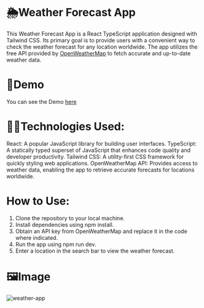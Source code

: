 # 🌦️Weather Forecast App
This Weather Forecast App is a React TypeScript application designed with Tailwind CSS. Its primary goal is to provide users with a convenient way to check the weather forecast for any location worldwide. The app utilizes the free API provided by [OpenWeatherMap](https://openweathermap.org/) to fetch accurate and up-to-date weather data.

# 👾Demo
You can see the Demo [here](https://weather-app-niloufar.netlify.app/)

# 👩‍💻Technologies Used:
React: A popular JavaScript library for building user interfaces.
TypeScript: A statically typed superset of JavaScript that enhances code quality and developer productivity.
Tailwind CSS: A utility-first CSS framework for quickly styling web applications.
OpenWeatherMap API: Provides access to weather data, enabling the app to retrieve accurate forecasts for locations worldwide.

# How to Use:
1. Clone the repository to your local machine.
2. Install dependencies using npm install.
3. Obtain an API key from OpenWeatherMap and replace it in the code where indicated.
4. Run the app using npm run dev.
5. Enter a location in the search bar to view the weather forecast.

# 🖼️Image
![weather-app](https://github.com/Niloufar97/Weather-App/assets/126332294/7a739dba-d421-4008-a230-9645e70defbe)

